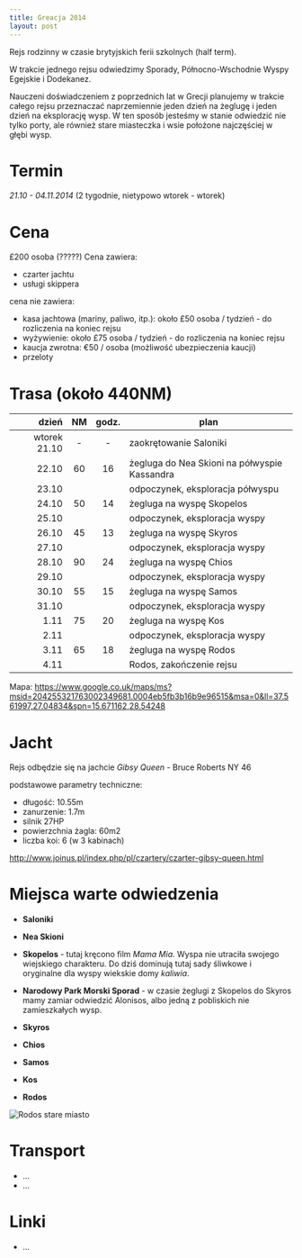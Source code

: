 ```yaml
---
title: Greacja 2014
layout: post
---
```

Rejs rodzinny w czasie brytyjskich ferii szkolnych (half term).

W trakcie jednego rejsu odwiedzimy Sporady, Północno-Wschodnie Wyspy Egejskie i Dodekanez. 

Nauczeni doświadczeniem z poprzednich lat w Grecji planujemy w trakcie całego rejsu przeznaczać naprzemiennie jeden dzień na żeglugę i jeden dzień na eksplorację wysp. W ten sposób jesteśmy w stanie odwiedzić nie tylko porty, ale również stare miasteczka i wsie położone najczęściej w głębi wysp.


Termin
=======
*21.10 - 04.11.2014* 
(2 tygodnie, nietypowo wtorek - wtorek)

Cena
=====
£200 osoba (?????)
Cena zawiera:

* czarter jachtu
* usługi skippera

cena nie zawiera:

* kasa jachtowa (mariny, paliwo, itp.): 
około £50 osoba / tydzień - do rozliczenia na koniec rejsu
* wyżywienie: 
około £75 osoba / tydzień - do rozliczenia na koniec rejsu
* kaucja zwrotna: €50 / osoba (możliwość ubezpieczenia kaucji)
* przeloty


Trasa (około 440NM)
====================

| dzień | NM  | godz. | plan |
| ----:|:---:|:---:| ---------- |
| wtorek 21.10 | - | - | zaokrętowanie Saloniki |
| 22.10 | 60 | 16  | żegluga do Nea Skioni na półwyspie Kassandra |
| 23.10 |  |  | odpoczynek, eksploracja półwyspu |
| 24.10 | 50 | 14 | żegluga na wyspę Skopelos |
| 25.10 |  |  | odpoczynek, eksploracja wyspy |
| 26.10 | 45 | 13 | żegluga na wyspę Skyros |
| 27.10 |  |  | odpoczynek, eksploracja wyspy |
| 28.10 | 90 | 24 | żegluga na wyspę Chios |
| 29.10 |  |  | odpoczynek, eksploracja wyspy |
| 30.10 | 55 | 15  | żegluga na wyspę Samos |
| 31.10 |  |  | odpoczynek, eksploracja wyspy |
| 1.11 | 75 | 20 | żegluga na wyspę Kos |
| 2.11 |  |  | odpoczynek, eksploracja wyspy |
| 3.11 | 65 | 18 | żegluga na wyspę Rodos |
| 4.11 |  |  | Rodos, zakończenie rejsu |

Mapa:
https://www.google.co.uk/maps/ms?msid=204255321763002349681.0004eb5fb3b16b9e96515&msa=0&ll=37.561997,27.04834&spn=15.671162,28.54248

Jacht
======
Rejs odbędzie się na jachcie *Gibsy Queen* - Bruce Roberts NY 46

podstawowe parametry techniczne:

* długość: 10.55m
* zanurzenie: 1.7m
* silnik 27HP
* powierzchnia żagla: 60m2
* liczba koi: 6 (w 3 kabinach)

http://www.joinus.pl/index.php/pl/czartery/czarter-gibsy-queen.html


Miejsca warte odwiedzenia
==========================
* **Saloniki**

* **Nea Skioni**

* **Skopelos** - tutaj kręcono film *Mama Mia*. Wyspa nie utraciła swojego wiejskiego charakteru. Do dziś dominują tutaj sady śliwkowe i oryginalne dla wyspy wiekskie domy *kaliwia*. 

* **Narodowy Park Morski Sporad** -  w czasie żeglugi z Skopelos do Skyros mamy zamiar odwiedzić Alonisos, albo jedną z pobliskich nie zamieszkałych wysp. 

* **Skyros**

* **Chios**

* **Samos**

* **Kos**

* **Rodos**

![Rodos stare miasto](https://silvrback.s3.amazonaws.com/uploads/945b596f-cc2b-450b-a4aa-7305e72718f8/rodos1_medium.jpg)




Transport
==========
* ...
* ... 


Linki
======
* ...